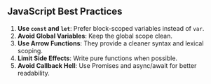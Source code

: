 ## JavaScript Best Practices

1. **Use `const` and `let`**: Prefer block-scoped variables instead of `var`.
2. **Avoid Global Variables**: Keep the global scope clean.
3. **Use Arrow Functions**: They provide a cleaner syntax and lexical scoping.
4. **Limit Side Effects**: Write pure functions when possible.
5. **Avoid Callback Hell**: Use Promises and async/await for better readability.